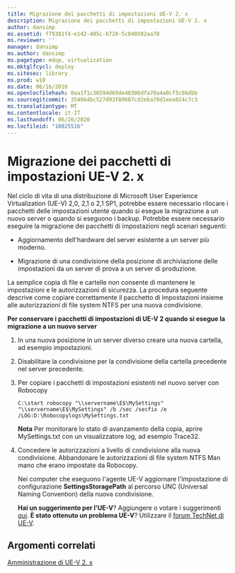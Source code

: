 ```yaml
---
title: Migrazione dei pacchetti di impostazioni UE-V 2. x
description: Migrazione dei pacchetti di impostazioni UE-V 2. x
author: dansimp
ms.assetid: f79381f4-e142-405c-b728-5c048502aa70
ms.reviewer: ''
manager: dansimp
ms.author: dansimp
ms.pagetype: mdop, virtualization
ms.mktglfcycl: deploy
ms.sitesec: library
ms.prod: w10
ms.date: 06/16/2016
ms.openlocfilehash: 0aa1f1c36594d69de40306dfa70a4a0cf5c86dbb
ms.sourcegitcommit: 354664bc527d93f80687cd2eba70d1eea024c7c3
ms.translationtype: MT
ms.contentlocale: it-IT
ms.lasthandoff: 06/26/2020
ms.locfileid: "10825516"
---
```

# Migrazione dei pacchetti di impostazioni UE-V 2. x


Nel ciclo di vita di una distribuzione di Microsoft User Experience Virtualization (UE-V) 2,0, 2,1 o 2,1 SP1, potrebbe essere necessario rilocare i pacchetti delle impostazioni utente quando si esegue la migrazione a un nuovo server o quando si eseguono i backup. Potrebbe essere necessario eseguire la migrazione dei pacchetti di impostazioni negli scenari seguenti:

-   Aggiornamento dell'hardware del server esistente a un server più moderno.

-   Migrazione di una condivisione della posizione di archiviazione delle impostazioni da un server di prova a un server di produzione.

La semplice copia di file e cartelle non consente di mantenere le impostazioni e le autorizzazioni di sicurezza. La procedura seguente descrive come copiare correttamente il pacchetto di impostazioni insieme alle autorizzazioni di file system NTFS per una nuova condivisione.

**Per conservare i pacchetti di impostazioni di UE-V 2 quando si esegue la migrazione a un nuovo server**

1.  In una nuova posizione in un server diverso creare una nuova cartella, ad esempio impostazioni.

2.  Disabilitare la condivisione per la condivisione della cartella precedente nel server precedente.

3.  Per copiare i pacchetti di impostazioni esistenti nel nuovo server con Robocopy

    ``` syntax
    C:\start robocopy "\\servername\E$\MySettings" "\\servername\E$\MySettings" /b /sec /secfix /e /LOG:D:\Robocopylogs\MySettings.txt
    ```

    **Nota**  Per monitorare lo stato di avanzamento della copia, aprire MySettings.txt con un visualizzatore log, ad esempio Trace32.

     

4.  Concedere le autorizzazioni a livello di condivisione alla nuova condivisione. Abbandonare le autorizzazioni di file system NTFS Man mano che erano impostate da Robocopy.

    Nei computer che eseguono l'agente UE-V aggiornare l'impostazione di configurazione **SettingsStoragePath** al percorso UNC (Universal Naming Convention) della nuova condivisione.

    **Hai un suggerimento per l'UE-V**? Aggiungere o votare i suggerimenti [qui](http://uev.uservoice.com/forums/280428-microsoft-user-experience-virtualization). **È stato ottenuto un problema UE-V**? Utilizzare il [forum TechNet di UE-V](https://social.technet.microsoft.com/Forums/home?forum=mdopuev).

## Argomenti correlati


[Amministrazione di UE-V 2. x](administering-ue-v-2x-new-uevv2.md)

 

 






